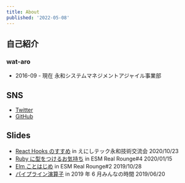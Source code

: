 ```yaml
---
title: About
published: '2022-05-08'
---
```


## 自己紹介

### wat-aro

- 2016-09 - 現在 永和システムマネジメントアジャイル事業部

## SNS

- [Twitter](https://twitter.com/wat_aro)
- [GitHub](https://github.com/wat-aro)

## Slides

- [React Hooks のすすめ](https://wat-aro.dev/recommendation-of-hook) in えにしテック永和技術交流会 2020/10/23
- [Ruby に型をつけるお気持ち](https://wat-aro.dev/feeling-to-type-ruby) in ESM Real Rounge#4 2020/01/15
- [Elm ことはじめ](https://wat-aro.dev/getting-started-with-elm) in ESM Real Rounge#2 2019/10/28
- [パイプライン演算子](https://wat-aro.dev/pipeline-operator) in 2019 年 6 月みんなの時間 2019/06/20
